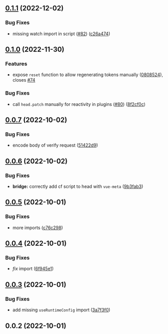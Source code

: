 

## [0.1.1](https://github.com/danielroe/nuxt-turnstile/compare/0.1.0...0.1.1) (2022-12-02)


### Bug Fixes

* missing watch import in script ([#82](https://github.com/danielroe/nuxt-turnstile/issues/82)) ([c26a474](https://github.com/danielroe/nuxt-turnstile/commit/c26a474332158ba171101ad06f173c179a2cfd37))

## [0.1.0](https://github.com/danielroe/nuxt-turnstile/compare/0.0.7...0.1.0) (2022-11-30)


### Features

* expose `reset` function to allow regenerating tokens manually ([0808524](https://github.com/danielroe/nuxt-turnstile/commit/08085242aeb9a58335646e8c83e48605d502a78c)), closes [#74](https://github.com/danielroe/nuxt-turnstile/issues/74)


### Bug Fixes

* call `head.patch` manually for reactivity in plugins ([#80](https://github.com/danielroe/nuxt-turnstile/issues/80)) ([8f2cf0c](https://github.com/danielroe/nuxt-turnstile/commit/8f2cf0c550c343129db0b3ec5f7041a04183e278))

## [0.0.7](https://github.com/danielroe/nuxt-turnstile/compare/0.0.6...0.0.7) (2022-10-02)


### Bug Fixes

* encode body of verify request ([51422d9](https://github.com/danielroe/nuxt-turnstile/commit/51422d99cc7aeb25375ad40fe56155e2d3ad759c))

## [0.0.6](https://github.com/danielroe/nuxt-turnstile/compare/0.0.5...0.0.6) (2022-10-02)


### Bug Fixes

* **bridge:** correctly add cf script to head with `vue-meta` ([9b3fab3](https://github.com/danielroe/nuxt-turnstile/commit/9b3fab3cfcc0564e8322f452c27a1382308ad5d3))

## [0.0.5](https://github.com/danielroe/nuxt-turnstile/compare/0.0.4...0.0.5) (2022-10-01)


### Bug Fixes

* more imports ([c76c298](https://github.com/danielroe/nuxt-turnstile/commit/c76c2989c3b14844c24f54e30e3493c778b29464))

## [0.0.4](https://github.com/danielroe/nuxt-turnstile/compare/0.0.3...0.0.4) (2022-10-01)


### Bug Fixes

* _fix_ import ([6f945e1](https://github.com/danielroe/nuxt-turnstile/commit/6f945e1ecd1a33f05dde6b68f5c1e91e7657fe9f))

## [0.0.3](https://github.com/danielroe/nuxt-turnstile/compare/0.0.2...0.0.3) (2022-10-01)


### Bug Fixes

* add missing `useRuntimeConfig` import ([3a7f3f0](https://github.com/danielroe/nuxt-turnstile/commit/3a7f3f09d7d5b277b0ccbda631f984bcf21acaa6))

## 0.0.2 (2022-10-01)